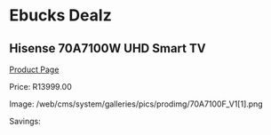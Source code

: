 
# Ebucks Dealz
## Hisense 70A7100W UHD Smart TV
[Product Page](https://www.ebucks.com/web/shop/productSelected.do?prodId=1234186571&catId=363628262)

Price: R13999.00

Image: /web/cms/system/galleries/pics/prodimg/70A7100F_V1[1].png

Savings: 


	